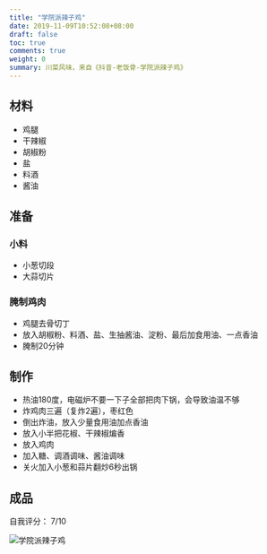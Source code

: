 ```yaml
---
title: "学院派辣子鸡"
date: 2019-11-09T10:52:08+08:00
draft: false
toc: true
comments: true
weight: 0
summary: 川菜风味，来自《抖音-老饭骨-学院派辣子鸡》
---
```


## 材料

* 鸡腿
* 干辣椒
* 胡椒粉
* 盐
* 料酒
* 酱油

## 准备

### 小料

* 小葱切段
* 大蒜切片

### 腌制鸡肉

* 鸡腿去骨切丁
* 放入胡椒粉、料酒、盐、生抽酱油、淀粉、最后加食用油、一点香油
* 腌制20分钟

## 制作

* 热油180度，电磁炉不要一下子全部把肉下锅，会导致油温不够
* 炸鸡肉三遍（复炸2遍），枣红色
* 倒出炸油，放入少量食用油加点香油
* 放入小半把花椒、干辣椒煸香
* 放入鸡肉
* 加入糖、调酒调味、酱油调味
* 关火加入小葱和蒜片翻炒6秒出锅

## 成品

自我评分： 7/10

![学院派辣子鸡](/image/学院派辣子鸡.jpeg)
